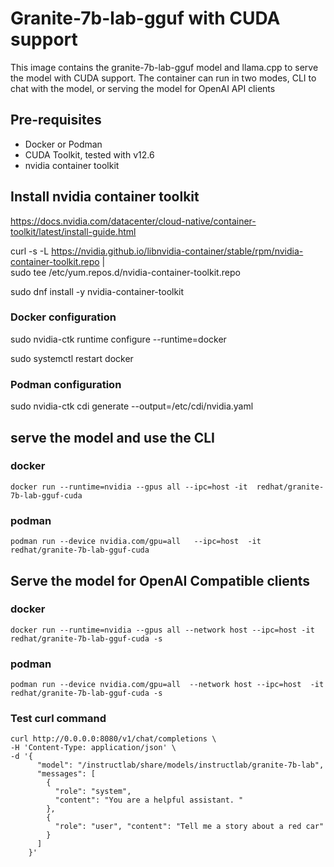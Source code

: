 # Granite-7b-lab-gguf with CUDA support


This image contains the granite-7b-lab-gguf model and llama.cpp to serve the model with CUDA support.  The container can run in two modes, CLI to chat with the model, or serving the model for OpenAI API clients

## Pre-requisites

* Docker or Podman
* CUDA Toolkit, tested with v12.6
* nvidia container toolkit

## Install nvidia container toolkit

https://docs.nvidia.com/datacenter/cloud-native/container-toolkit/latest/install-guide.html

curl -s -L https://nvidia.github.io/libnvidia-container/stable/rpm/nvidia-container-toolkit.repo | \
  sudo tee /etc/yum.repos.d/nvidia-container-toolkit.repo

sudo dnf install -y nvidia-container-toolkit

### Docker configuration

sudo nvidia-ctk runtime configure --runtime=docker

sudo systemctl restart docker

### Podman configuration

sudo nvidia-ctk cdi generate --output=/etc/cdi/nvidia.yaml

## serve the model and use the CLI

### docker

`docker run --runtime=nvidia --gpus all --ipc=host -it  redhat/granite-7b-lab-gguf-cuda `

### podman

`podman run --device nvidia.com/gpu=all   --ipc=host  -it redhat/granite-7b-lab-gguf-cuda`

## Serve the model for OpenAI Compatible clients


### docker

`docker run --runtime=nvidia --gpus all --network host --ipc=host -it  redhat/granite-7b-lab-gguf-cuda -s `

### podman

`podman run --device nvidia.com/gpu=all  --network host --ipc=host  -it redhat/granite-7b-lab-gguf-cuda -s`


### Test curl command

```
curl http://0.0.0.0:8080/v1/chat/completions \
-H 'Content-Type: application/json' \
-d '{
      "model": "/instructlab/share/models/instructlab/granite-7b-lab",
      "messages": [
        {
          "role": "system",
          "content": "You are a helpful assistant. "
        },
        {
          "role": "user", "content": "Tell me a story about a red car"
        }
      ]
    }'
  ```